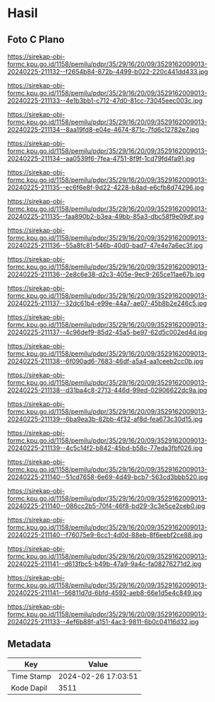 # Hasil

## Foto C Plano

https://sirekap-obj-formc.kpu.go.id/1158/pemilu/pdpr/35/29/16/20/09/3529162009013-20240225-211132--f2654b84-872b-4499-b022-220c441dd433.jpg

https://sirekap-obj-formc.kpu.go.id/1158/pemilu/pdpr/35/29/16/20/09/3529162009013-20240225-211133--4e1b3bb1-c712-47d0-81cc-73045eec003c.jpg

https://sirekap-obj-formc.kpu.go.id/1158/pemilu/pdpr/35/29/16/20/09/3529162009013-20240225-211134--8aa19fd8-e04e-4674-871c-7fd6c12782e7.jpg

https://sirekap-obj-formc.kpu.go.id/1158/pemilu/pdpr/35/29/16/20/09/3529162009013-20240225-211134--aa0539f6-7fea-4751-8f9f-1cd79fd4fa91.jpg

https://sirekap-obj-formc.kpu.go.id/1158/pemilu/pdpr/35/29/16/20/09/3529162009013-20240225-211135--ec6f6e8f-9d22-4228-b8ad-e6cfb8d74296.jpg

https://sirekap-obj-formc.kpu.go.id/1158/pemilu/pdpr/35/29/16/20/09/3529162009013-20240225-211135--faa890b2-b3ea-49bb-85a3-dbc58f9e09df.jpg

https://sirekap-obj-formc.kpu.go.id/1158/pemilu/pdpr/35/29/16/20/09/3529162009013-20240225-211136--55a8fc81-546b-40d0-bad7-47e4e7a6ec3f.jpg

https://sirekap-obj-formc.kpu.go.id/1158/pemilu/pdpr/35/29/16/20/09/3529162009013-20240225-211136--2e8c6e38-d2c3-405e-9ec9-265ce11ae67b.jpg

https://sirekap-obj-formc.kpu.go.id/1158/pemilu/pdpr/35/29/16/20/09/3529162009013-20240225-211137--32dc61b4-e99e-44a7-ae07-45b8b2e246c5.jpg

https://sirekap-obj-formc.kpu.go.id/1158/pemilu/pdpr/35/29/16/20/09/3529162009013-20240225-211137--4c96def9-85d2-45a5-be97-62d5c002ed4d.jpg

https://sirekap-obj-formc.kpu.go.id/1158/pemilu/pdpr/35/29/16/20/09/3529162009013-20240225-211138--6f090ad6-7683-46df-a5a4-aa1ceeb2cc0b.jpg

https://sirekap-obj-formc.kpu.go.id/1158/pemilu/pdpr/35/29/16/20/09/3529162009013-20240225-211138--d31ba4c8-2713-446d-99ed-02906622dc9a.jpg

https://sirekap-obj-formc.kpu.go.id/1158/pemilu/pdpr/35/29/16/20/09/3529162009013-20240225-211139--6ba9ea3b-82bb-4f32-af8d-fea673c30d15.jpg

https://sirekap-obj-formc.kpu.go.id/1158/pemilu/pdpr/35/29/16/20/09/3529162009013-20240225-211139--4c5c14f2-b842-45bd-b58c-77eda3fbf026.jpg

https://sirekap-obj-formc.kpu.go.id/1158/pemilu/pdpr/35/29/16/20/09/3529162009013-20240225-211140--51cd7658-6e69-4d49-bcb7-563cd3bbb520.jpg

https://sirekap-obj-formc.kpu.go.id/1158/pemilu/pdpr/35/29/16/20/09/3529162009013-20240225-211140--086cc2b5-70f4-46f8-bd29-3c3e5ce2ceb0.jpg

https://sirekap-obj-formc.kpu.go.id/1158/pemilu/pdpr/35/29/16/20/09/3529162009013-20240225-211140--f76075e9-6cc1-4d0d-88eb-8f6eebf2ce88.jpg

https://sirekap-obj-formc.kpu.go.id/1158/pemilu/pdpr/35/29/16/20/09/3529162009013-20240225-211141--d613fbc5-b49b-47a9-9a4c-fa08276271d2.jpg

https://sirekap-obj-formc.kpu.go.id/1158/pemilu/pdpr/35/29/16/20/09/3529162009013-20240225-211141--56811d7d-6bfd-4592-aeb8-66e1d5e4c849.jpg

https://sirekap-obj-formc.kpu.go.id/1158/pemilu/pdpr/35/29/16/20/09/3529162009013-20240225-211133--4ef6b88f-a151-4ac3-9811-6b0c04116d32.jpg


## Metadata

| Key        | Value               |
| ---------- | ------------------- |
| Time Stamp | 2024-02-26 17:03:51 |
| Kode Dapil | 3511                |



